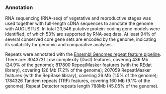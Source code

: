 ### Annotation

RNA sequencing (RNA-seq) of vegetative and reproductive stages was used
together with full-length cDNA sequences to annotate the genome with
AUGUSTUS. In total 23,546 putative protein-coding gene models were
identified, of which 53% are supported by RNA-seq data. At least 94% of
several conserved core gene sets are encoded by the genome, indicating
its suitability for genomic and comparative analyses.

Repeats were annotated with the [Ensembl Genomes repeat feature
pipeline](http://plants.ensembl.org/info/genome/annotation/repeat_features.html). There
are: 3043731 Low complexity (Dust) features, covering 436 Mb (24.9% of
the genome); 817800 RepeatMasker features (with the REdat library),
covering 126 Mb (7.2% of the genome); 207059 RepeatMasker features (with
the RepBase library), covering 26 Mb (1.5% of the genome); 1784326
Tandem repeats (TRF) features, covering 160 Mb (9.1% of the genome);
Repeat Detector repeats length 788Mb (45.05% of the genome).
